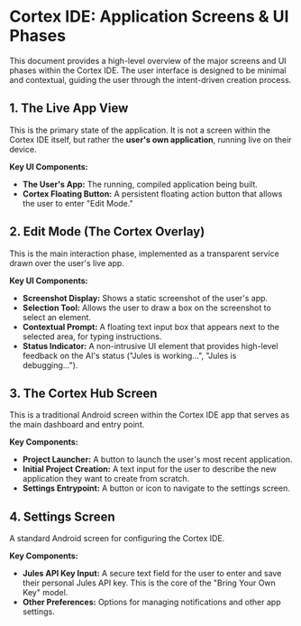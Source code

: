 # Cortex IDE: Application Screens & UI Phases

This document provides a high-level overview of the major screens and UI phases within the Cortex IDE. The user interface is designed to be minimal and contextual, guiding the user through the intent-driven creation process.

## 1. The Live App View
This is the primary state of the application. It is not a screen within the Cortex IDE itself, but rather the **user's own application**, running live on their device.

**Key UI Components:**
-   **The User's App:** The running, compiled application being built.
-   **Cortex Floating Button:** A persistent floating action button that allows the user to enter "Edit Mode."

## 2. Edit Mode (The Cortex Overlay)
This is the main interaction phase, implemented as a transparent service drawn over the user's live app.

**Key UI Components:**
-   **Screenshot Display:** Shows a static screenshot of the user's app.
-   **Selection Tool:** Allows the user to draw a box on the screenshot to select an element.
-   **Contextual Prompt:** A floating text input box that appears next to the selected area, for typing instructions.
-   **Status Indicator:** A non-intrusive UI element that provides high-level feedback on the AI's status ("Jules is working...", "Jules is debugging...").

## 3. The Cortex Hub Screen
This is a traditional Android screen within the Cortex IDE app that serves as the main dashboard and entry point.

**Key Components:**
-   **Project Launcher:** A button to launch the user's most recent application.
-   **Initial Project Creation:** A text input for the user to describe the new application they want to create from scratch.
-   **Settings Entrypoint:** A button or icon to navigate to the settings screen.

## 4. Settings Screen
A standard Android screen for configuring the Cortex IDE.

**Key Components:**
-   **Jules API Key Input:** A secure text field for the user to enter and save their personal Jules API key. This is the core of the "Bring Your Own Key" model.
-   **Other Preferences:** Options for managing notifications and other app settings.
